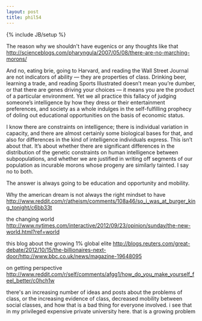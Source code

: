 ```yaml
---
layout: post
title: phil54
---
```

{% include JB/setup %}

The reason why we shouldn't have eugenics or any thoughts like that
http://scienceblogs.com/pharyngula/2007/05/08/there-are-no-marching-morons/

And no, eating brie, going to Harvard, and reading the Wall Street Journal are not indicators of ability — they are properties of class. Drinking beer, learning a trade, and reading Sports Illustrated doesn’t mean you’re dumber, or that there are genes driving your choices — it means you are the product of a particular environment. Yet we all practice this fallacy of judging someone’s intelligence by how they dress or their entertainment preferences, and society as a whole indulges in the self-fulfilling prophecy of doling out educational opportunities on the basis of economic status.

I know there are constraints on intelligence; there is individual variation in capacity, and there are almost certainly some biological bases for that, and also for differences in the kind of intelligence individuals express. This isn’t about that. It’s about whether there are significant differences in the distribution of the genetic constraints on human intelligence between subpopulations, and whether we are justified in writing off segments of our population as incurable morons whose progeny are similarly tainted. I say no to both.

The answer is always going to be education and opportunity and mobility.

Why the american dream is not always the right mindset to have
http://www.reddit.com/r/atheism/comments/108a46/so_i_was_at_burger_king_tonight/c6bb33t

the changing world
http://www.nytimes.com/interactive/2012/09/23/opinion/sunday/the-new-world.html?ref=world

this blog about the growing 1% global elite
http://blogs.reuters.com/great-debate/2012/10/15/the-billionaires-next-door/http://www.bbc.co.uk/news/magazine-19648095

on getting perspective
http://www.reddit.com/r/self/comments/afgg1/how_do_you_make_yourself_feel_better/c0hch1w

there's an increasing number of ideas and posts about the problems of class, or the increasing evidence of class, decreased mobility between social classes, and how that is a bad thing for everyone involved.
i see that in my privileged expensive private university here. that is a growing problem


